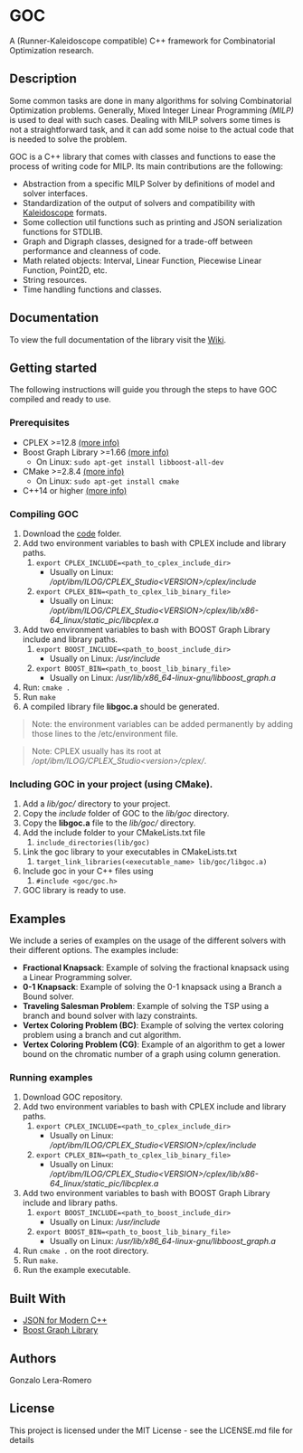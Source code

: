 # GOC
A (Runner-Kaleidoscope compatible) C++ framework for Combinatorial Optimization research.

## Description
Some common tasks are done in many algorithms for solving Combinatorial Optimization problems. Generally, Mixed Integer Linear Programming _(MILP)_ is used to deal with such cases. Dealing with MILP solvers some times is not a straightforward task, and it can add some noise to the actual code that is needed to solve the problem.

GOC is a C++ library that comes with classes and functions to ease the process of writing code for MILP. Its main contributions are the following:
- Abstraction from a specific MILP Solver by definitions of model and solver interfaces.
- Standardization of the output of solvers and compatibility with [Kaleidoscope](https://github.com/gleraromero/kaleidoscope) formats.
- Some collection util functions such as printing and JSON serialization functions for STDLIB.
- Graph and Digraph classes, designed for a trade-off between performance and cleanness of code.
- Math related objects: Interval, Linear Function, Piecewise Linear Function, Point2D, etc.
- String resources.
- Time handling functions and classes.

## Documentation
To view the full documentation of the library visit the [Wiki](https://github.com/gleraromero/goc/wiki).

## Getting started
The following instructions will guide you through the steps to have GOC compiled and ready to use.

### Prerequisites
- CPLEX >=12.8 [(more info)](https://www.ibm.com/products/ilog-cplex-optimization-studio)
- Boost Graph Library >=1.66 [(more info)](https://www.boost.org/doc/libs/1_66_0/libs/graph/doc/index.html)
    - On Linux: ```sudo apt-get install libboost-all-dev```
- CMake >=2.8.4 [(more info)](https://cmake.org/)
    - On Linux: ```sudo apt-get install cmake```
- C++14 or higher [(more info)](https://es.wikipedia.org/wiki/C%2B%2B14)

### Compiling GOC
1. Download the [code](code) folder.
1. Add two environment variables to bash with CPLEX include and library paths.
    1. ```export CPLEX_INCLUDE=<path_to_cplex_include_dir>```
        - Usually on Linux: _/opt/ibm/ILOG/CPLEX_Studio\<VERSION\>/cplex/include_
    1. ```export CPLEX_BIN=<path_to_cplex_lib_binary_file>```
        - Usually on Linux: _/opt/ibm/ILOG/CPLEX_Studio\<VERSION\>/cplex/lib/x86-64_linux/static_pic/libcplex.a_
1. Add two environment variables to bash with BOOST Graph Library include and library paths.
    1. ```export BOOST_INCLUDE=<path_to_boost_include_dir>```
        - Usually on Linux: _/usr/include_
    1. ```export BOOST_BIN=<path_to_boost_lib_binary_file>```
        - Usually on Linux: _/usr/lib/x86_64-linux-gnu/libboost_graph.a_
1. Run: ```cmake .```
1. Run ```make```
1. A compiled library file __libgoc.a__ should be generated.

> Note: the environment variables can be added permanently by adding those lines to the /etc/environment file.

> Note: CPLEX usually has its root at _/opt/ibm/ILOG/CPLEX_Studio\<version\>/cplex/_.

### Including GOC in your project (using CMake).
1. Add a _lib/goc/_ directory to your project.
1. Copy the _include_ folder of GOC to the _lib/goc_ directory.
1. Copy the __libgoc.a__ file to the _lib/goc/_ directory.
1. Add the include folder to your CMakeLists.txt file 
    1. ```include_directories(lib/goc)```
1. Link the goc library to your executables in CMakeLists.txt 
    1. ```target_link_libraries(<executable_name> lib/goc/libgoc.a)```
1. Include goc in your C++ files using
    1. ```#include <goc/goc.h>```
1. GOC library is ready to use.

## Examples
We include a series of examples on the usage of the different solvers with their different options. The examples include:
- **Fractional Knapsack**: Example of solving the fractional knapsack using a Linear Programming solver.
- **0-1 Knapsack**: Example of solving the 0-1 knapsack using a Branch a Bound solver.
- **Traveling Salesman Problem**: Example of solving the TSP using a branch and bound solver with lazy constraints.
- **Vertex Coloring Problem (BC)**: Example of solving the vertex coloring problem using a branch and cut algorithm.
- **Vertex Coloring Problem (CG)**: Example of an algorithm to get a lower bound on the chromatic number of a graph using column generation.

### Running examples
1. Download GOC repository.
1. Add two environment variables to bash with CPLEX include and library paths.
    1. ```export CPLEX_INCLUDE=<path_to_cplex_include_dir>```
        - Usually on Linux: _/opt/ibm/ILOG/CPLEX_Studio\<VERSION\>/cplex/include_
    1. ```export CPLEX_BIN=<path_to_cplex_lib_binary_file>```
        - Usually on Linux: _/opt/ibm/ILOG/CPLEX_Studio\<VERSION\>/cplex/lib/x86-64_linux/static_pic/libcplex.a_
1. Add two environment variables to bash with BOOST Graph Library include and library paths.
    1. ```export BOOST_INCLUDE=<path_to_boost_include_dir>```
        - Usually on Linux: _/usr/include_
    1. ```export BOOST_BIN=<path_to_boost_lib_binary_file>```
        - Usually on Linux: _/usr/lib/x86_64-linux-gnu/libboost_graph.a_
1. Run ```cmake .``` on the root directory.
1. Run ```make```.
1. Run the example executable.

## Built With
* [JSON for Modern C++](https://github.com/nlohmann/json)
* [Boost Graph Library](https://www.boost.org/doc/libs/1_66_0/libs/graph/doc/index.html)

## Authors
Gonzalo Lera-Romero

## License
This project is licensed under the MIT License - see the LICENSE.md file for details
